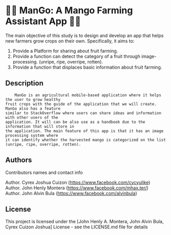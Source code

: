 # 🌱🌱 ManGo: A Mango Farming Assistant App 🌱🌱

The main objective of this study is to design and develop an app that helps new farmers grow crops on their own. Specifically, it aims to:
1.	Provide a Platform for sharing about fruit farming.
2.	Provide a function can detect the category of a fruit through image-processing. (unripe, ripe, overripe, rotten).
3.	Provide a function that displaces basic information about fruit farming.

## Description

		ManGo is an agricultural mobile-based application where it helps the user to grow healthy 
    fruit crops with the guide of the application that we will create. ManGo also has a feature 
    similar to StackOverflow where users can share ideas and information with other users of the 
    application. It will can be also use as a handbook due to the information that will store in 
    the application. The main feature of this app is that it has an image processing system where 
    it can identify whether the harvested mango is categorized on the list (unripe, ripe, overripe, rotten).

## Authors

Contributors names and contact info

Author. Cyrex Joshua Cuizon (https://www.facebook.com/cycyulike) <br />
Author. John Henly Montera (https://www.facebook.com/mhax.ter/) <br />
Author. John Alvin Bula (https://www.facebook.com/alvinbula) <br />

## License

This project is licensed under the [John Henly A. Montera, John Alvin Bula, Cyrex Cuizon Joshua] License - see the LICENSE.md file for details

